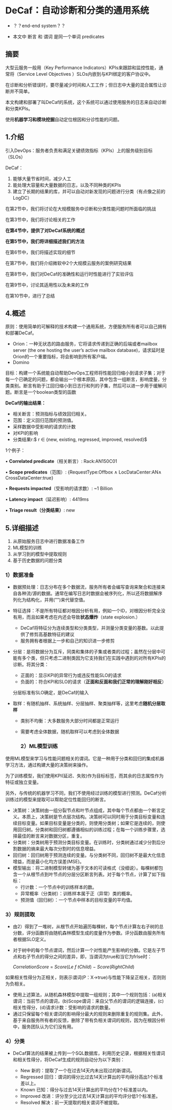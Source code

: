 # DeCaf：自动诊断和分类的通用系统

- ？？end-end system？？

- 本文中 断言 和 谓词 是同一个单词 predicates

## 摘要

大型云服务一般用（Key Performance Indicators）KPIs来跟踪和监控性能，通常将（Service Level Objectives ）SLOs内嵌到与KPI绑定的客户协议中。

在诊断和分析错误时，要尽量减少时间和人工工作；但日志中大量的混合属性让诊断并不简单。

本文构建和部署了叫DeCaf的系统，这个系统可以通过使用服务的日志来自动诊断和分类KPIs。

使用**机器学习和模块挖掘**自动定位根因和分诊性能的问题。

## 1.介绍

引入DevOps：服务者负责和满足关键绩效指标（KPIs）上的服务级别目标（SLOs）

DeCaf：

1. 能够大量节省时间，减少人工
2. 能处理大容量和大量数据的日志，以及不同种类的KPIs
3. 建立了长期的结果的库，并可以自动对新发现的问题进行分类（有点像之前的LogDC）

在第2节中，我们将讨论在大规模服务中诊断和分类性能问题时所面临的挑战

在第3节中，我们将讨论相关的工作

**在第4节中，提供了对DeCaf系统的概述**

**在第5节中，我们将详细描述我们的方法**

在第6节中，我们将描述实现的细节

在第7节中，我们将介绍微软中2个大规模云服务的案例研究结果

在第8节中，我们对DeCaf的准确性和运行时性能进行了实验评估

在第9节中，讨论其适用性以及未来的工作

在第10节中，进行了总结

## 4.概述

原则：使用简单的可解释的技术构建一个通用系统，方便服务所有者可以自己拥有和部署DeCaf。

- Orion：一种无状态的路由服务，它将请求传递到正确的后端或者mailbox server (the one hosting the user’s active mailbox database)，请求延时是Orion的一个重要指标，将会影响到所有客户端。
- Domino

目标：构建一个系统能自动帮助DevOps工程师将性能回归缩小到请求子集；对于每一个已确定的问题，都会输出一个根本原因，其中包含一组断言，影响度量，分类类别。断言有助于江回归缩小到日志行和列的子集，然后可以进一步用于缓解问题。断言是一个boolean类型的函数

**DeCaf的输出结果：**

- 相关断言：预测指标与绩效回归相关。
- 范围：定义回归范围的预测值。
- 采样数据中受影响的请求的计数
- 对KPI的影响
- 分类结果r:$ r ∈ \{new, existing, regressed, improved, resolved\}$

1个例子：

• **Correlated predicate**（相关断言）: Rack:AN150C01

• **Scope predicates**（范围）: {RequestType:Offbox ∧ LocDataCenter:AN∧ CrossDataCenter:true}

• **Requests impacted**（受影响的请求数）: ~1 Billion

• **Latency impact**（延迟影响）: 4419ms

• **Triage result（分类结果）**: new



## 5.详细描述

1. 从原始服务日志中进行数据准备工作
2. ML模型的训练
3. 从学习到的模型中提取规则
4. 基于历史数据的问题分类

### 1）数据准备

- 数据预处理：日志分布在多个数据流，服务所有者会编写查询来聚合和连接来自各种流/源的数据。通常在编写日志时数据会被序列化，所以还将数据解序列化为结构化，并用("<EMPTY>")来代替空值。

- 特征选择：不是所有特征都对根因分析有用，例如一个ID，对根因分析完全没有用，而且如果考虑在内还会导致**状态爆炸**（state explosion.）

  - DeCaf将特征分为连续类型和分类类型，并测量分类变量的基数。以此提供了修剪高基数特征的建议
  - 服务拥有者根据上一步和自己的知识进一步修剪

- 分层：是将数据分为互斥，同类和集体的子集或者类的过程；虽然在分层中可能有多个类，但只考虑二进制类因为它支持我们在实践中遇到的对所有KPIs的诊断。将其分类：

  - 正面的：显示KPI的异常行为或违反性能SLO的请求
  - 负面的：符合KPI和SLO的请求（**正面和反面和我们正常的理解刚好相反**）

  分层标准有SLO确定，是DeCaf的输入

- 取样：有随机抽样、系统抽样、分层抽样、聚类抽样等，这里考虑**随机分层取样**

  - 类别不均衡：大多数服务大部分时间都是正常运行
  - 需要考虑全体数据，随机取样可以考虑到全体数据

	### 2）ML模型训练

使用ML模型来学习与性能问题相关的谓词。它是一种用于分类和回归的集成机器学习方法，通过构建大量的决策树来操作。

为了训练模型，我们使用KPI(延迟、失败)作为目标标签，而其余的日志属性作为特征或独立变量。

另外，与传统的机器学习不同，我们不使用经过训练的模型进行预测。DeCaf分析训练过的模型来提取可以帮助定位性能回归的断言。

- 决策树：决策树由一组分裂节点和叶节点组成，其中每个节点都由一个断言定义。本质上，决策树是节点层次结构。决策树可以同时用于分类目标变量和连续目标变量。如果目标变量是分类的，则使用分类树；如果它是连续的，则使用回归树。分类树和回归树都遵循相似的训练过程；在每一个训练步骤里，选择最佳的断言来对数据分区，重复。
- 分类树：分类树用于预测分类目标变量。在训练时，分类树通过减少分割后分割数据的熵来最大每次分割时的信息增益。
- 回归树：回归树用于预测连续的变量。与分类树不同，回归树不是最大化信息增益，而是最小化均方误差(MSE)。
- 模型输出：将二进制模型转储为基于文本的可读格式（没细说）。每棵树都包含一个从根节点到叶节点的分层分区断言列表。对于每个节点，计算了如下指标：
  - 行计数：一个节点中的训练样本的数。
  - 异常概率（分类树）：训练样本属于正（异常）类的概率。
  - 预测值（回归树）：一个节点中样本的目标变量的平均值。

### 3）规则提取

- 由2）得到了一堆树，从根节点开始遍历每棵树，每个节点计算左右子树的总分数，评分函数将由随机森林模型生成的度量作为参数。评分函数由服务所有者根据SLO定义。

- 对于树中的每个节点谓词，然后计算一个对性能产生影响的分数。它是左子节点和右子节点的得分之间的差异，即，当谓词为true和当它为frlse时：

  *CorrelationScore* = *Score*(*Le f tChild*) − *Score*(*RightChild*) 

​		如果相关性得分为正相关，则表示谓词(P：X→true)与性能下降呈正相关，否则则为负相关。

- 使用上述算法，从随机森林模型中提取一组规则；其中一个规则包括：(a)相关谓词：当前节点的谓词，(b)Scope谓词：来自父节点的谓词的逻辑连接，(c)相关性得分，(d)请求计数：受影响的请求的数量。
- 通过只保留每个相关谓词的影响得分最大的规则来删除重复的规则集。此外，基于来自服务所有者的反馈，删除了带有负相关谓词的规则，因为在根因分析中，服务团队认为它们没有用。

### 4）分类

- DeCaf算法的结果被上传到一个SQL数据库，利用历史记录，根据相关性谓词和相关性得分，将DeCaf生成的规则自动分为以下类别：

  - New 新的：提取了一个在过去14天内未出现过的新谓词。
  - Regressed 回归：谓词的得分比过去14天计算出的平均得分高出1个标准差以上。
  - Known 已知：得分与过去14天计算出的平均分在1个标准差以内。
  - Improved 改进：评分至少比过去14天计算出的平均评分低1个标准差。
  - Resolved 解决：前一天提取的相关谓词不被提取。

  



